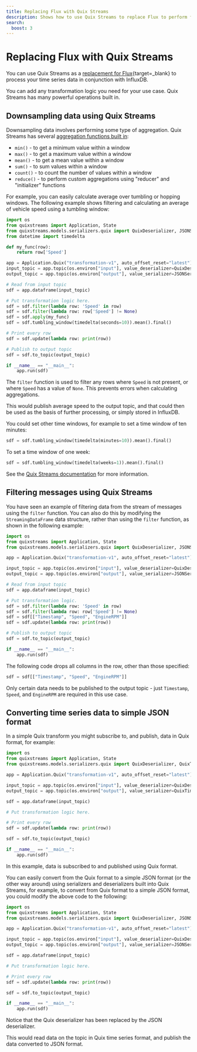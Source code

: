 ```yaml
---
title: Replacing Flux with Quix Streams
description: Shows how to use Quix Streams to replace Flux to perform filtering, aggregations, downsampling, and conversion of complex data to JSON.
search:
  boost: 3
---
```


# Replacing Flux with Quix Streams

You can use Quix Streams as a [replacement for Flux](https://docs.influxdata.com/influxdb/v2/process-data/common-tasks/){target=_blank} to process your time series data in conjunction with InfluxDB. 

You can add any transformation logic you need for your use case. Quix Streams has many powerful operations built in.

## Downsampling data using Quix Streams

Downsampling data involves performing some type of aggregation. Quix Streams has several [aggregation functions built in](https://quix.io/docs/quix-streams/v2-0-latest/windowing.html#supported-aggregations):

* `min()` - to get a minimum value within a window
* `max()` - to get a maximum value within a window
* `mean()` - to get a mean value within a window
* `sum()` - to sum values within a window
* `count()` - to count the number of values within a window
* `reduce()` - to perform custom aggregations using "reducer" and "initializer" functions

For example, you can easily calculate average over tumbling or hopping windows. The following example shows filtering and calculating an average of vehicle speed using a tumbling window:

``` python
import os
from quixstreams import Application, State
from quixstreams.models.serializers.quix import QuixDeserializer, JSONSerializer
from datetime import timedelta

def my_func(row):
    return row['Speed']

app = Application.Quix("transformation-v1", auto_offset_reset="latest")
input_topic = app.topic(os.environ["input"], value_deserializer=QuixDeserializer())
output_topic = app.topic(os.environ["output"], value_serializer=JSONSerializer())

# Read from input topic
sdf = app.dataframe(input_topic)

# Put transformation logic here.
sdf = sdf.filter(lambda row: 'Speed' in row)
sdf = sdf.filter(lambda row: row['Speed'] != None)
sdf = sdf.apply(my_func)
sdf = sdf.tumbling_window(timedelta(seconds=10)).mean().final()

# Print every row
sdf = sdf.update(lambda row: print(row))

# Publish to output topic
sdf = sdf.to_topic(output_topic)

if __name__ == "__main__":
    app.run(sdf)
```

The `filter` function is used to filter any rows where `Speed` is not present, or where `Speed` has a value of `None`. This prevents errors when calculating aggregations.

This would publish average speed to the output topic, and that could then be used as the basis of further processing, or simply stored in InfluxDB.

You could set other time windows, for example to set a time window of ten minutes:

``` python
sdf = sdf.tumbling_window(timedelta(minutes=10)).mean().final()
```

To set a time window of one week:

``` python
sdf = sdf.tumbling_window(timedelta(weeks=1)).mean().final()
```

See the [Quix Streams documentation](../../../quix-streams/quix-streams-intro.md) for more information.

## Filtering messages using Quix Streams

You have seen an example of filtering data from the stream of messages using the `filter` function. You can also do this by modifying the `StreamingDataFrame` data structure, rather than using the `filter` function, as shown in the following example:

``` python
import os
from quixstreams import Application, State
from quixstreams.models.serializers.quix import QuixDeserializer, JSONSerializer

app = Application.Quix("transformation-v1", auto_offset_reset="latest")

input_topic = app.topic(os.environ["input"], value_deserializer=QuixDeserializer())
output_topic = app.topic(os.environ["output"], value_serializer=JSONSerializer())

# Read from input topic
sdf = app.dataframe(input_topic)

# Put transformation logic.
sdf = sdf.filter(lambda row: 'Speed' in row)
sdf = sdf.filter(lambda row: row['Speed'] != None)
sdf = sdf[["Timestamp", "Speed", "EngineRPM"]]
sdf = sdf.update(lambda row: print(row))

# Publish to output topic
sdf = sdf.to_topic(output_topic)

if __name__ == "__main__":
    app.run(sdf)
```

The following code drops all columns in the row, other than those specified:

```python
sdf = sdf[["Timestamp", "Speed", "EngineRPM"]]
```

Only certain data needs to be published to the output topic - just `Timestamp`, `Speed`, and `EngineRPM` are required in this use case. 

## Converting time series data to simple JSON format

In a simple Quix transform you might subscribe to, and publish, data in Quix format, for example:

``` python
import os
from quixstreams import Application, State
from quixstreams.models.serializers.quix import QuixDeserializer, QuixTimeseriesSerializer

app = Application.Quix("transformation-v1", auto_offset_reset="latest")

input_topic = app.topic(os.environ["input"], value_deserializer=QuixDeserializer())
output_topic = app.topic(os.environ["output"], value_serializer=QuixTimeseriesSerializer())

sdf = app.dataframe(input_topic)

# Put transformation logic here. 

# Print every row
sdf = sdf.update(lambda row: print(row))

sdf = sdf.to_topic(output_topic)

if __name__ == "__main__":
    app.run(sdf)
```

In this example, data is subscribed to and published using Quix format. 

You can easily convert from the Quix format to a simple JSON format (or the other way around) using serializers and deserializers built into Quix Streams, for example, to convert from Quix format to a simple JSON format, you could modify the above code to the following:

``` python
import os
from quixstreams import Application, State
from quixstreams.models.serializers.quix import QuixDeserializer, JSONSerializer

app = Application.Quix("transformation-v1", auto_offset_reset="latest")

input_topic = app.topic(os.environ["input"], value_deserializer=QuixDeserializer())
output_topic = app.topic(os.environ["output"], value_serializer=JSONSerializer())

sdf = app.dataframe(input_topic)

# Put transformation logic here.    

# Print every row
sdf = sdf.update(lambda row: print(row))

sdf = sdf.to_topic(output_topic)

if __name__ == "__main__":
    app.run(sdf)
```

Notice that the Quix deserializer has been replaced by the JSON deserializer.

This would read data on the topic in Quix time series format, and publish the data converted to JSON format.

